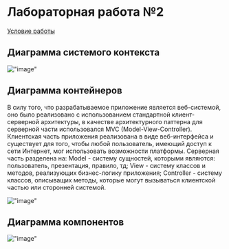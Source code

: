 <h1>Лабораторная работа №2</h1>
<a href="../task/Задание.txt">Условие работы</a>
<h2>Диаграмма системого контекста</h2>

!["image"](../pictures/Context.png)


<h2>Диаграмма контейнеров</h2>
<p>В силу того, что разрабатываемое приложение является веб-системой, оно было реализовано с использованием стандартной клиент-серверной архитектуры, в качестве архитектурного паттерна для серверной части использовался MVC (Model-View-Controller). Клиентская часть приложения реализована в виде веб-интерфейса и существует для того, чтобы любой пользователь, имеющий доступ к сети Интернет, мог использовать возможности платформы. Серверная часть разделена на: Model - систему сущностей, которыми являются: пользователь, презентация, правило, тд; View - систему классов и методов, реализующих бизнес-логику приложения; Controller - систему классов, описыващих методы, которые могут вызываться клиентской частью или сторонней системой.</p>

!["image"](../pictures/Container.png)

<h2>Диаграмма компонентов</h2>

!["image"](../pictures/Component.png)
